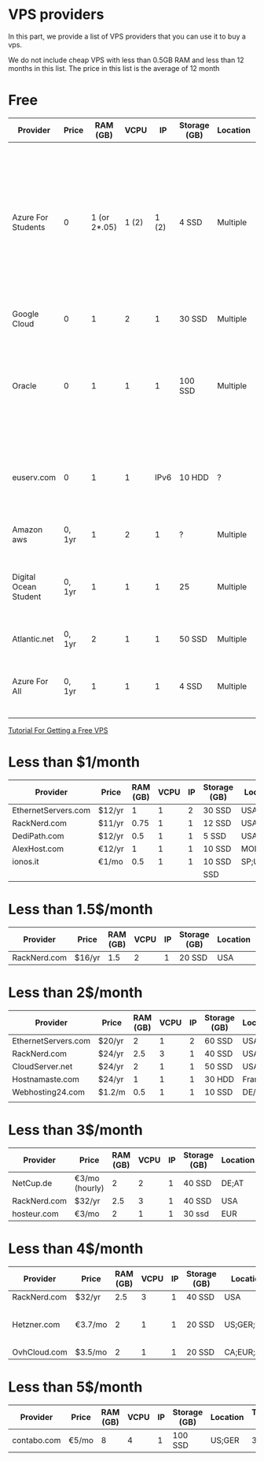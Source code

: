 # VPS providers
In this part, we provide a list of VPS providers that you can use it to buy a vps.

We do not include cheap VPS with less than 0.5GB RAM and less than 12 months in this list. The price in this list is the average of 12 month

# Free
| Provider            | Price  | RAM (GB)    | VCPU | IP   | Storage (GB) | Location | Transfer (TB) |Order Link                                                      | Note|
|---------------------|--------|-------------|------|------|--------------|----------|---------------|----------------------------------------------------------------|-----|
| Azure For Students  | 0      | 1 (or 2*.05)| 1 (2)| 1 (2)| 4   SSD      | Multiple | 0.1           |[Order](https://azure.microsoft.com/en-us/free/students/)       | For Students only. (B1ls Instance) You can create one or two VPS. [One Click Tutorial for setting up proxy in Azure](https://hiddify.github.io/setup_proxy.html)|
| Google Cloud        | 0      | 1           | 2    | 1    | 30  SSD      | Multiple | 0.1           |[Order](https://cloud.google.com/free/)                         | Needs Credit Card. |
| Oracle              | 0      | 1           | 1    | 1    | 100 SSD      | Multiple | 10            |[Order](https://www.oracle.com/cloud/free/#always-free)         | 50 Mbps link. You can create 2 VM for Free. Credit Card or Paypal Required|
| euserv.com          | 0      | 1           | 1    | IPv6 | 10  HDD      | ?        | 1             |[Order](https://www.euserv.com/en/virtual-private-server/root-vserver/v2/vs2-free.php)         | IPv6 Only. You need to add them behind a CDN for Iran|
| Amazon aws          | 0, 1yr | 1       | 2    | 1    |  ?           | Multiple | 0.1           |[Order](https://aws.amazon.com/free) | Needs Credit Card. |
| Digital Ocean Student| 0, 1yr| 1      | 1    | 1    | 25           | Multiple | 1             | [Order](https://www.digitalocean.com/github-students/)| Credit Card or Paypal Required, Free for Students Only,
| Atlantic.net         | 0, 1yr| 2     | 1    | 1     | 50 SSD      | Multiple | 3             |[Order](https://cloud.atlantic.net/?page=signup)| Credit Card Required.
| Azure For All       | 0, 1yr| 1 | 1| 1 | 4   SSD      | Multiple | 0.1           |[Order](https://azure.microsoft.com/en-us/free/)       | Needs Credit Card. (B1s only Instance) |

[Tutorial For Getting a Free VPS](https://www.youtube.com/watch?v=icqb564pvVc)


# Less than $1/month
| Provider            | Price  | RAM (GB) | VCPU | IP | Storage (GB) | Location | Transfer (TB) | virtualisation | Order Link                                                      |
|---------------------|--------|----------|------|----|--------------|----------|---------------|----------------|-----------------------------------------------------------------|
| EthernetServers.com | $12/yr | 1        | 1    | 2  | 30 SSD       | USA      | 2             | OpenVZ         | [Order](https://www.ethernetservers.com/clients/link.php?id=40) |
| RackNerd.com        | $11/yr | 0.75     | 1    | 1  | 12 SSD       | USA      | 1             | KVM            | [Order](https://my.racknerd.com/cart.php?a=add&pid=587)         |
| DediPath.com        | $12/yr | 0.5      | 1    | 1  | 5  SSD       | USA      | ∞             | OpenVZ         | [Order](https://my.racknerd.com/cart.php?a=add&pid=587)         |
| AlexHost.com        | €12/yr | 1        | 1    | 1  | 10 SSD       | MOL(EUR) | ∞             | KVM            | [Order](https://alexhost.com/vps/#unmanaged-link)               |
| ionos.it            | €1/mo  | 0.5      | 1    | 1  | 10 SSD       | SP;US;DE | ∞             | ?              | [Order](https://www.ionos.it/server/vps)                        |
|                     |        |          |      |    |    SSD       |          |               |                | [Order]()                                                       |


# Less than 1.5$/month
| Provider            | Price  | RAM (GB) | VCPU | IP | Storage (GB) | Location | Transfer (TB) | virtualisation | Order Link                                                                                       |
|---------------------|--------|----------|------|----|--------------|----------|---------------|----------------|--------------------------------------------------------------------------------------------------|
| RackNerd.com        | $16/yr | 1.5      | 2    | 1  | 20 SSD       | USA      | 4             | KVM            | [Order](https://my.racknerd.com/cart.php?a=add&pid=135)                                          |



# Less than 2$/month
| Provider            | Price  | RAM (GB) | VCPU | IP | Storage (GB) | Location | Transfer (TB) | virtualisation | Order Link                                                                                       |
|---------------------|--------|----------|------|----|--------------|----------|---------------|----------------|--------------------------------------------------------------------------------------------------|
| EthernetServers.com | $20/yr | 2        | 1    | 2  | 60 SSD       | USA      | 3             | OpenVZ         | [Order](https://www.ethernetservers.com/clients/link.php?id=41)                                  |
| RackNerd.com        | $24/yr | 2.5      | 3    | 1  | 40 SSD       | USA      | 6.5           | KVM            | [Order](https://my.racknerd.com/cart.php?a=add&pid=135)                                          |
| CloudServer.net     | $24/yr | 2        | 1    | 1  | 50 SSD       | USA      | 5             | KVM            | [Order](https://cloudserver.net/billing/cart.php?a=add&pid=13)                                   |
| Hostnamaste.com     | $24/yr | 1        | 1    | 1  | 30 HDD       | France   | 1             | OpenVZ         | [Order](https://www.hostnamaste.com/clients/cart.php?a=add&pid=44&promocode=24PERYEAROPENVZ1024) |
| Webhosting24.com    | $1.2/m | 0.5      | 1    | 1  | 10 SSD       | DE/US    | 2             | KVM            | [Order](https://console.webhosting24.com/cart.php?gid=49&language=english)                                                     |
|                     |        |          |      |    |              |          |               |                |                                                                 |


# Less than 3$/month
| Provider            | Price  | RAM (GB) | VCPU | IP | Storage (GB) | Location | Transfer (TB) | virtualisation | Order Link                                                                                       |
|---------------------|--------|----------|------|----|--------------|----------|---------------|----------------|--------------------------------------------------------------------------------------------------|
| NetCup.de           | €3/mo (hourly) | 2| 2    | 1  | 40 SSD       | DE;AT    | 80            | KVM            | [Order](https://www.netcup.de/bestellen/produkt.php?produkt=2948)                                |         |
| RackNerd.com        | $32/yr | 2.5      | 3    | 1  | 40 SSD       | USA      | 6.5           | KVM            | [Order](https://my.racknerd.com/cart.php?a=add&pid=135)                                          |
| hosteur.com         | €3/mo  | 2        | 1    | 1  | 30 ssd       | EUR      | ∞             | -              | [Order](https://www.hosteur.com/cloud/VPS)                                                        |

# Less than 4$/month
| Provider            | Price  | RAM (GB) | VCPU | IP | Storage (GB) | Location  | Transfer (TB) | virtualisation | Order Link                                                                                       |
|---------------------|--------|----------|------|----|--------------|-----------|---------------|----------------|--------------------------------------------------------------------------------------------------|
| RackNerd.com        | $32/yr | 2.5      | 3    | 1  | 40 SSD       | USA       | 6.5           | KVM            | [Order](https://my.racknerd.com/cart.php?a=add&pid=135)                                          |
| Hetzner.com         | €3.7/mo| 2        | 1    | 1  | 20 SSD       |US;GER;FIN | 20            | ~              | [Order](https://www.hetzner.com/cloud) Most IPs are Blocked                                      |
| OvhCloud.com        | $3.5/mo| 2        | 1    | 1  | 20 SSD       |CA;EUR;Asia| 20            | ~              | [Order](https://OvhCloud.com)                                                           |


# Less than 5$/month
| Provider            | Price  | RAM (GB) | VCPU | IP | Storage (GB) | Location | Transfer (TB) | virtualisation | Order Link                                                                                       |
|---------------------|--------|----------|------|----|--------------|----------|---------------|----------------|--------------------------------------------------------------------------------------------------|
| contabo.com         | €5/mo  | 8        | 4    | 1  | 100 SSD      | US;GER   | 32            | ~              | [Order](https://contabo.com/en/vps/vps-s-ssd/)                                                   |
